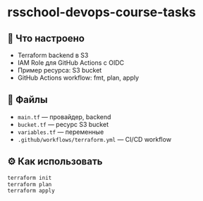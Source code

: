 # rsschool-devops-course-tasks

## 📌 Что настроено

- Terraform backend в S3
- IAM Role для GitHub Actions с OIDC
- Пример ресурса: S3 bucket
- GitHub Actions workflow: fmt, plan, apply

## 📁 Файлы

- `main.tf` — провайдер, backend
- `bucket.tf` — ресурс S3 bucket
- `variables.tf` — переменные
- `.github/workflows/terraform.yml` — CI/CD workflow

## ⚙️ Как использовать

```bash
terraform init
terraform plan
terraform apply